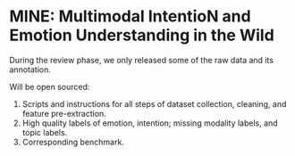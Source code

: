 # MINE: Multimodal IntentioN and Emotion Understanding in the Wild

During the review phase, we only released some of the raw data and its annotation. 

Will be open sourced:
1. Scripts and instructions for all steps of dataset collection, cleaning, and feature pre-extraction.
2. High quality labels of emotion, intention; missing modality labels, and topic labels.
3. Corresponding benchmark.
